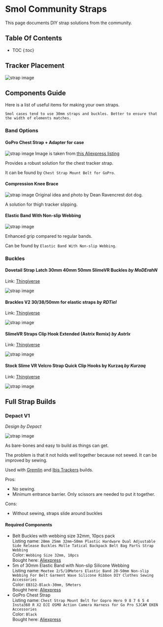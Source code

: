 <link rel="stylesheet" href="smol-slimes.css">

# Smol Community Straps

This page documents DIY strap solutions from the community.

## Table Of Contents

- TOC
  {:toc}

## Tracker Placement

<div class="embeddedVideo">
    <img src="assets/straps/Tracker Placement.webp" alt="strap image" loading="lazy" style="max-width: 800px"/>
</div>

## Components Guide

Here is a list of useful items for making your own straps.

```admonish note
Smol cases tend to use 30mm straps and buckles. Better to ensure that the width of elements matches. 
```


### Band Options

#### GoPro Chest Strap + Adapter for case

<div class="embeddedVideo">
    <img src="assets/straps/GoProChestStrap.webp" alt="strap image" loading="lazy" style="max-width: 300px"/>
    Image is taken from <a href="https://www.aliexpress.com/item/1005004792179605.html">this Aliexpress listing</a>
</div>

Provides a robust solution for the chest tracker strap.

It can be found by `Chest Strap Mount Belt for GoPro`.

#### Compression Knee Brace 

<div class="embeddedVideo">
    <img src="assets/straps/Dean_Ravencrest_dot_dog_Compression_Knee_Brace_Strap.webp" alt="strap image" loading="lazy" style="max-width: 300px"/>
    Original idea and photo by Dean Ravencrest dot dog.
</div>

A solution for thigh tracker slipping.

#### Elastic Band With Non-slip Webbing

<div class="embeddedVideo">
    <img src="assets/straps/Depact Elastic Band With Non-slip Webbing.webp" alt="strap image" loading="lazy" style="max-width: 300px"/>
</div>

Enhanced grip compared to regular bands.

Can be found by `Elastic Band With Non-slip Webbing`.

### Buckles

#### Dovetail Strap Latch 30mm 40mm 50mm SlimeVR Buckles *by MoDErahN* 

Link: <a href="https://www.thingiverse.com/thing:6929026">Thingiverse</a>

<div class="embeddedVideo">
    <img src="assets/straps/Dovetail Strap Latch 30mm 40mm 50mm SlimeVR Buckles by MoDErahN.jpg" alt="strap image" loading="lazy" style="max-width: 300px"/>
</div>

#### Brackles V2 30/38/50mm for elastic straps *by RDTiel* 

Link: <a href="https://www.thingiverse.com/thing:6815793">Thingiverse</a>

<div class="embeddedVideo">
    <img src="assets/straps/Brackles V2 30_38_50mm for elastic straps by RDTiel.jpg" alt="strap image" loading="lazy" style="max-width: 300px"/>
</div>

#### SlimeVR Straps Clip Hook Extended (Astrix Remix) *by Astrlx* 

Link: <a href="https://www.thingiverse.com/thing:6811130">Thingiverse</a>

<div class="embeddedVideo">
    <img src="assets/straps/SlimeVR Straps Clip Hook Extended (Astrix Remix) by Astrlx.webp" alt="strap image" loading="lazy" style="max-width: 300px"/>
</div>

#### Stock Slime VR Velcro Strap Quick Clip Hooks by Kurzaq *by Kurzaq* 

Link: <a href="https://www.thingiverse.com/thing:6178909">Thingiverse</a>

<div class="embeddedVideo">
    <img src="assets/straps/Stock Slime VR Velcro Strap Quick Clip Hooks by Kurzaq.jpg" alt="strap image" loading="lazy" style="max-width: 300px"/>
</div>


## Full Strap Builds

### Depact V1

_Design by Depact_

<img src="assets/straps/Depact V1 Strap.webp" alt="strap image" loading="lazy" style="max-width: 300px"/>

As bare-bones and easy to build as things can get. 

The problem is that it not holds well together because not sewed. It can be improved by sewing.

Used with [Gremlin](./smol-slimes-community-builds.md) and [Ibis Trackers](./smol-slimes-community-builds.md) builds.

Pros:

- No sewing.
- Minimum entrance barrier. Only scissors are needed to put it together.

Cons:

- Without sewing, straps slide around buckles

#### Required Components

- Belt Buckles with webbing size 32mm, 10pcs pack
  <br/>Listing name: `20mm 25mm 32mm~50mm Plastic Hardware Dual Adjustable Side Release Buckles Molle Tatical Backpack Belt Bag Parts Strap Webbing`
  <br/>Color: `Webbing Size 32mm, 10pcs`
  <br/>Bought here: [Aliexpress](https://pl.aliexpress.com/item/32804319193.html)
- 5m of 30mm Elastic Band with Non-slip Silicone Webbing
  <br/>Listing name: `Meetee 2/5/10Meters Elastic Band 20-50mm Non-slip Webbing For Belt Garment Wave Silicone Ribbon DIY Clothes Sewing Accessories`
  <br/>Color: `EB312-Black-30mm, 5Meters`
  <br/>Bought here: [Aliexpress](https://www.aliexpress.com/item/1005003917576160.html)
- GoPro Chest Strap
  <br/>Listing name: `Chest Strap Mount Belt for Gopro Hero 9 8 7 6 5 4 Insta360 R X2 DJI OSMO Action Camera Harness for Go Pro SJCAM EKEN Accessories`
  <br/>Color: `Black`
  <br/>Bought here: [Aliexpress](https://www.aliexpress.com/item/1005004792179605.html)
